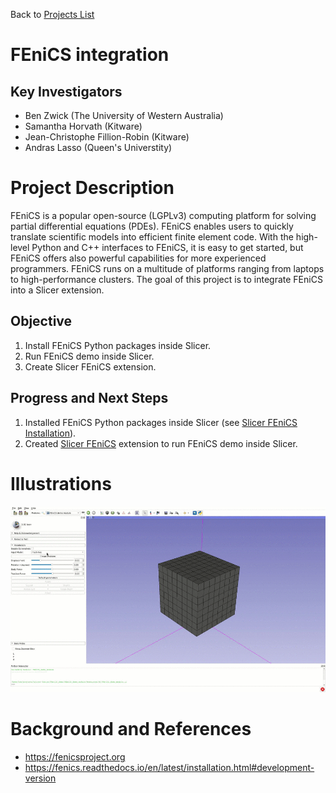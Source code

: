 Back to [Projects List](../../README.md#ProjectsList)

# FEniCS integration

## Key Investigators

- Ben Zwick (The University of Western Australia)
- Samantha Horvath (Kitware)
- Jean-Christophe Fillion-Robin (Kitware)
- Andras Lasso (Queen's Universtity)

# Project Description

<!-- Add a short paragraph describing the project. -->

FEniCS is a popular open-source (LGPLv3) computing platform
for solving partial differential equations (PDEs).
FEniCS enables users to quickly translate scientific models
into efficient finite element code.
With the high-level Python and C++ interfaces to FEniCS,
it is easy to get started,
but FEniCS offers also powerful capabilities for more experienced programmers.
FEniCS runs on a multitude of platforms
ranging from laptops to high-performance clusters.
The goal of this project
is to integrate FEniCS into a Slicer extension.

## Objective

<!-- Describe here WHAT you would like to achieve (what you will have as end result). -->

1. Install FEniCS Python packages inside Slicer.
1. Run FEniCS demo inside Slicer.
1. Create Slicer FEniCS extension.

## Progress and Next Steps

<!-- Update this section as you make progress, describing of what you have ACTUALLY DONE. If there are specific steps that you could not complete then you can describe them here, too. -->

1. Installed FEniCS Python packages inside Slicer (see [Slicer FEniCS Installation](slicer-fenics-install.md)).
1. Created [Slicer FEniCS](https://github.com/benzwick/slicer-fenics) extension to run FEniCS demo inside Slicer.

# Illustrations

<!-- Add pictures and links to videos that demonstrate what has been accomplished.
![Description of picture](Example2.jpg)
![Some more images](Example2.jpg)
-->

![Slicer FEniCS demo](https://github.com/benzwick/slicer-fenics/blob/v0.1.0/demo.gif)

# Background and References

<!-- If you developed any software, include link to the source code repository. If possible, also add links to sample data, and to any relevant publications. -->

- <https://fenicsproject.org>
- <https://fenics.readthedocs.io/en/latest/installation.html#development-version>
